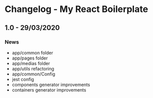 # Changelog - My React Boilerplate

## 1.0 - 29/03/2020

### News

- app/common folder
- app/pages folder
- app/medias folder
- app/utils refactoring
- app/common/Config
- jest config
- components generator improvements
- containers generator improvements
